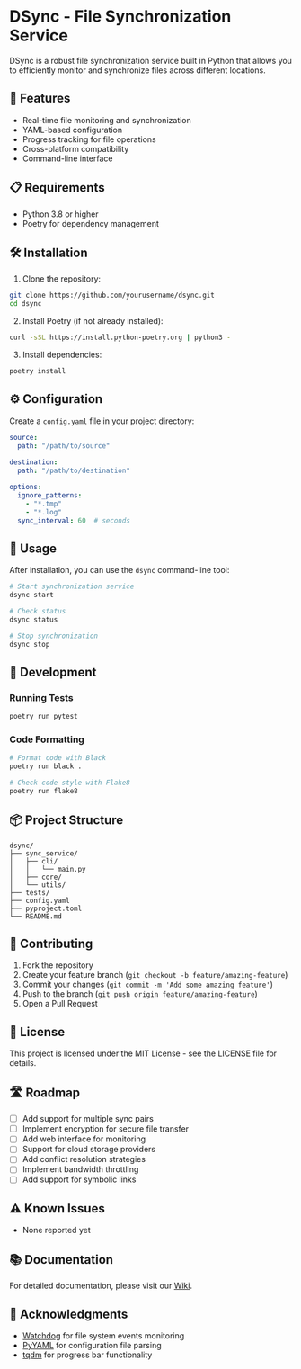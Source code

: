 # DSync - File Synchronization Service

DSync is a robust file synchronization service built in Python that allows you to efficiently monitor and synchronize files across different locations.

## 🚀 Features

- Real-time file monitoring and synchronization
- YAML-based configuration
- Progress tracking for file operations
- Cross-platform compatibility
- Command-line interface

## 📋 Requirements

- Python 3.8 or higher
- Poetry for dependency management

## 🛠️ Installation

1. Clone the repository:
```bash
git clone https://github.com/yourusername/dsync.git
cd dsync
```

2. Install Poetry (if not already installed):
```bash
curl -sSL https://install.python-poetry.org | python3 -
```

3. Install dependencies:
```bash
poetry install
```

## ⚙️ Configuration

Create a `config.yaml` file in your project directory:

```yaml
source:
  path: "/path/to/source"
  
destination:
  path: "/path/to/destination"

options:
  ignore_patterns:
    - "*.tmp"
    - "*.log"
  sync_interval: 60  # seconds
```

## 🚦 Usage

After installation, you can use the `dsync` command-line tool:

```bash
# Start synchronization service
dsync start

# Check status
dsync status

# Stop synchronization
dsync stop
```

## 🧪 Development

### Running Tests

```bash
poetry run pytest
```

### Code Formatting

```bash
# Format code with Black
poetry run black .

# Check code style with Flake8
poetry run flake8
```

## 📦 Project Structure

```
dsync/
├── sync_service/
│   ├── cli/
│   │   └── main.py
│   ├── core/
│   └── utils/
├── tests/
├── config.yaml
├── pyproject.toml
└── README.md
```

## 🤝 Contributing

1. Fork the repository
2. Create your feature branch (`git checkout -b feature/amazing-feature`)
3. Commit your changes (`git commit -m 'Add some amazing feature'`)
4. Push to the branch (`git push origin feature/amazing-feature`)
5. Open a Pull Request

## 📝 License

This project is licensed under the MIT License - see the LICENSE file for details.

## 🛣️ Roadmap

- [ ] Add support for multiple sync pairs
- [ ] Implement encryption for secure file transfer
- [ ] Add web interface for monitoring
- [ ] Support for cloud storage providers
- [ ] Add conflict resolution strategies
- [ ] Implement bandwidth throttling
- [ ] Add support for symbolic links

## ⚠️ Known Issues

- None reported yet

## 📚 Documentation

For detailed documentation, please visit our [Wiki](https://github.com/yourusername/dsync/wiki).

## 🙏 Acknowledgments

- [Watchdog](https://github.com/gorakhargosh/watchdog) for file system events monitoring
- [PyYAML](https://pyyaml.org/) for configuration file parsing
- [tqdm](https://github.com/tqdm/tqdm) for progress bar functionality


